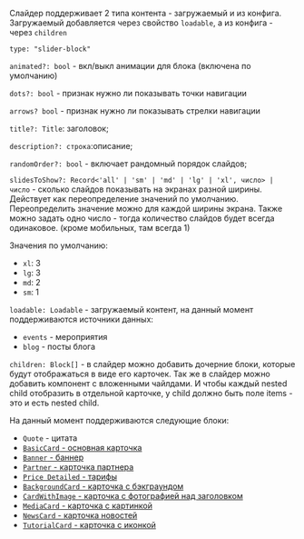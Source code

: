 Слайдер поддерживает 2 типа контента - загружаемый и из конфига. Загружаемый добавляется через свойство `loadable`, а из конфига - через `children`

`type: "slider-block"`

`animated?: bool` - вкл/выкл анимации для блока (включена по умолчанию)

`dots?: bool` - признак нужно ли показывать точки навигации

`arrows? bool` - признак нужно ли показывать стрелки навигации

`title?: Title`: заголовок;

`description?: строка`:описание;

`randomOrder?: bool` - включает рандомный порядок слайдов;

`slidesToShow?: Record<'all' | 'sm' | 'md' | 'lg' | 'xl', число> | число` - сколько слайдов показывать на экранах разной ширины. Действует как переопределение значений по умолчанию. Переопределить значение можно для каждой ширины экрана. Также можно задать одно число - тогда количество слайдов будет всегда одинаковое. (кроме мобильных, там всегда 1)

Значения по умолчанию:

- `xl`: 3
- `lg`: 3
- `md`: 2
- `sm`: 1

`loadable: Loadable` - загружаемый контент, на данный момент поддерживаются источники данных:

- `events` - мероприятия
- `blog` - посты блога

`children: Block[]` - в слайдер можно добавить дочерние блоки, которые будут отображаться в виде его карточек. Так же в слайдер можно добавить компонент с вложенными чайлдами. И чтобы каждый nested child отобразить в отдельной карточке, у child должно быть поле items - это и есть nested child.

На данный момент поддерживаются следующие блоки:

- `Quote` - цитата
- [`BasicCard` - основная карточка](?path=/story/компоненты-карточки-basiccard--default&viewMode=docs)
- [`Banner` - баннер](?path=/story/блоки-banner--default&viewMode=docs)
- [`Partner` - карточка партнера](?path=/story/компоненты-карточки-partner--default&viewMode=docs)
- [`Price Detailed` - тарифы](?path=/story/компоненты-карточки-pricedetailed--marked-list&viewMode=docs)
- [`BackgroundCard` - карточка с бэкграундом](?path=/story/компоненты-карточки-backgroundcard--default&viewMode=docs)
- [`CardWithImage` - карточка с фотографией над заголовком](?path=/story/компоненты-карточки-cardwithimage--default&viewMode=docs)
- [`MediaCard` - карточка с картинкой](?path=/story/блоки-media--default&viewMode=docs)
- [`NewsCard` - карточка новостей](?path=/story/компоненты-карточки-newscard--default&viewMode=docs)
- [`TutorialCard` - карточка с иконкой](?path=/story/компоненты-карточки-tutorialcard--default&viewMode=docs)
